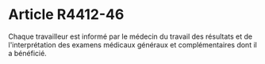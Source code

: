 # Article R4412-46

  
Chaque travailleur est informé par le médecin du travail des résultats et de l'interprétation des examens médicaux généraux et complémentaires dont il a bénéficié.